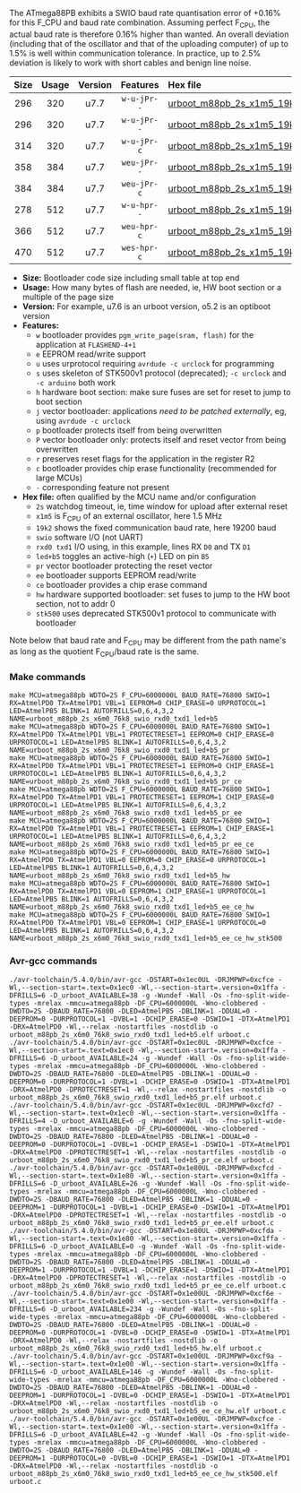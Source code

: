The ATmega88PB exhibits a SWIO baud rate quantisation error of +0.16% for this F_CPU and baud rate combination. Assuming perfect F<sub>CPU</sub>, the actual baud rate is therefore 0.16% higher than wanted. An overall deviation (including that of the oscillator and that of the uploading computer) of up to 1.5% is well within communication tolerance. In practice, up to 2.5% deviation is likely to work with short cables and benign line noise.

|Size|Usage|Version|Features|Hex file|
|:-:|:-:|:-:|:-:|:--|
|296|320|u7.7|`w-u-jPr--`|[urboot_m88pb_2s_x1m5_19k2_swio_rxd0_txd1_led+b5.hex](https://raw.githubusercontent.com/stefanrueger/urboot.hex/main/mcus/atmega88pb/watchdog_2_s/external_oscillator_x/%2B1m500000_hz/%2B%2B19k2_baud/uart0_rxd0_txd1/led%2Bb5/urboot_m88pb_2s_x1m5_19k2_swio_rxd0_txd1_led%2Bb5.hex)|
|296|320|u7.7|`w-u-jPr--`|[urboot_m88pb_2s_x1m5_19k2_swio_rxd0_txd1_led+b5_pr.hex](https://raw.githubusercontent.com/stefanrueger/urboot.hex/main/mcus/atmega88pb/watchdog_2_s/external_oscillator_x/%2B1m500000_hz/%2B%2B19k2_baud/uart0_rxd0_txd1/led%2Bb5/urboot_m88pb_2s_x1m5_19k2_swio_rxd0_txd1_led%2Bb5_pr.hex)|
|314|320|u7.7|`w-u-jPr-c`|[urboot_m88pb_2s_x1m5_19k2_swio_rxd0_txd1_led+b5_pr_ce.hex](https://raw.githubusercontent.com/stefanrueger/urboot.hex/main/mcus/atmega88pb/watchdog_2_s/external_oscillator_x/%2B1m500000_hz/%2B%2B19k2_baud/uart0_rxd0_txd1/led%2Bb5/urboot_m88pb_2s_x1m5_19k2_swio_rxd0_txd1_led%2Bb5_pr_ce.hex)|
|358|384|u7.7|`weu-jPr--`|[urboot_m88pb_2s_x1m5_19k2_swio_rxd0_txd1_led+b5_pr_ee.hex](https://raw.githubusercontent.com/stefanrueger/urboot.hex/main/mcus/atmega88pb/watchdog_2_s/external_oscillator_x/%2B1m500000_hz/%2B%2B19k2_baud/uart0_rxd0_txd1/led%2Bb5/urboot_m88pb_2s_x1m5_19k2_swio_rxd0_txd1_led%2Bb5_pr_ee.hex)|
|384|384|u7.7|`weu-jPr-c`|[urboot_m88pb_2s_x1m5_19k2_swio_rxd0_txd1_led+b5_pr_ee_ce.hex](https://raw.githubusercontent.com/stefanrueger/urboot.hex/main/mcus/atmega88pb/watchdog_2_s/external_oscillator_x/%2B1m500000_hz/%2B%2B19k2_baud/uart0_rxd0_txd1/led%2Bb5/urboot_m88pb_2s_x1m5_19k2_swio_rxd0_txd1_led%2Bb5_pr_ee_ce.hex)|
|278|512|u7.7|`w-u-hpr--`|[urboot_m88pb_2s_x1m5_19k2_swio_rxd0_txd1_led+b5_hw.hex](https://raw.githubusercontent.com/stefanrueger/urboot.hex/main/mcus/atmega88pb/watchdog_2_s/external_oscillator_x/%2B1m500000_hz/%2B%2B19k2_baud/uart0_rxd0_txd1/led%2Bb5/urboot_m88pb_2s_x1m5_19k2_swio_rxd0_txd1_led%2Bb5_hw.hex)|
|366|512|u7.7|`weu-hpr-c`|[urboot_m88pb_2s_x1m5_19k2_swio_rxd0_txd1_led+b5_ee_ce_hw.hex](https://raw.githubusercontent.com/stefanrueger/urboot.hex/main/mcus/atmega88pb/watchdog_2_s/external_oscillator_x/%2B1m500000_hz/%2B%2B19k2_baud/uart0_rxd0_txd1/led%2Bb5/urboot_m88pb_2s_x1m5_19k2_swio_rxd0_txd1_led%2Bb5_ee_ce_hw.hex)|
|470|512|u7.7|`wes-hpr-c`|[urboot_m88pb_2s_x1m5_19k2_swio_rxd0_txd1_led+b5_ee_ce_hw_stk500.hex](https://raw.githubusercontent.com/stefanrueger/urboot.hex/main/mcus/atmega88pb/watchdog_2_s/external_oscillator_x/%2B1m500000_hz/%2B%2B19k2_baud/uart0_rxd0_txd1/led%2Bb5/urboot_m88pb_2s_x1m5_19k2_swio_rxd0_txd1_led%2Bb5_ee_ce_hw_stk500.hex)|

- **Size:** Bootloader code size including small table at top end
- **Usage:** How many bytes of flash are needed, ie, HW boot section or a multiple of the page size
- **Version:** For example, u7.6 is an urboot version, o5.2 is an optiboot version
- **Features:**
  + `w` bootloader provides `pgm_write_page(sram, flash)` for the application at `FLASHEND-4+1`
  + `e` EEPROM read/write support
  + `u` uses urprotocol requiring `avrdude -c urclock` for programming
  + `s` uses skeleton of STK500v1 protocol (deprecated); `-c urclock` and `-c arduino` both work
  + `h` hardware boot section: make sure fuses are set for reset to jump to boot section
  + `j` vector bootloader: applications *need to be patched externally*, eg, using `avrdude -c urclock`
  + `p` bootloader protects itself from being overwritten
  + `P` vector bootloader only: protects itself and reset vector from being overwritten
  + `r` preserves reset flags for the application in the register R2
  + `c` bootloader provides chip erase functionality (recommended for large MCUs)
  + `-` corresponding feature not present
- **Hex file:** often qualified by the MCU name and/or configuration
  + `2s` watchdog timeout, ie, time window for upload after external reset
  + `x1m5` is F<sub>CPU</sub> of an external oscillator, here 1.5 MHz
  + `19k2` shows the fixed communication baud rate, here 19200 baud
  + `swio` software I/O (not UART)
  + `rxd0 txd1` I/O using, in this example, lines RX `D0` and TX `D1`
  + `led+b5` toggles an active-high (`+`) LED on pin `B5`
  + `pr` vector bootloader protecting the reset vector
  + `ee` bootloader supports EEPROM read/write
  + `ce` bootloader provides a chip erase command
  + `hw` hardware supported bootloader: set fuses to jump to the HW boot section, not to addr 0
  + `stk500` uses deprecated STK500v1 protocol to communicate with bootloader


Note below that baud rate and F<sub>CPU</sub> may be different from the path name's as long as the quotient F<sub>CPU</sub>/baud rate is the same.

### Make commands
```
make MCU=atmega88pb WDTO=2S F_CPU=6000000L BAUD_RATE=76800 SWIO=1 RX=AtmelPD0 TX=AtmelPD1 VBL=1 EEPROM=0 CHIP_ERASE=0 URPROTOCOL=1 LED=AtmelPB5 BLINK=1 AUTOFRILLS=0,6,4,3,2 NAME=urboot_m88pb_2s_x6m0_76k8_swio_rxd0_txd1_led+b5
make MCU=atmega88pb WDTO=2S F_CPU=6000000L BAUD_RATE=76800 SWIO=1 RX=AtmelPD0 TX=AtmelPD1 VBL=1 PROTECTRESET=1 EEPROM=0 CHIP_ERASE=0 URPROTOCOL=1 LED=AtmelPB5 BLINK=1 AUTOFRILLS=0,6,4,3,2 NAME=urboot_m88pb_2s_x6m0_76k8_swio_rxd0_txd1_led+b5_pr
make MCU=atmega88pb WDTO=2S F_CPU=6000000L BAUD_RATE=76800 SWIO=1 RX=AtmelPD0 TX=AtmelPD1 VBL=1 PROTECTRESET=1 EEPROM=0 CHIP_ERASE=1 URPROTOCOL=1 LED=AtmelPB5 BLINK=1 AUTOFRILLS=0,6,4,3,2 NAME=urboot_m88pb_2s_x6m0_76k8_swio_rxd0_txd1_led+b5_pr_ce
make MCU=atmega88pb WDTO=2S F_CPU=6000000L BAUD_RATE=76800 SWIO=1 RX=AtmelPD0 TX=AtmelPD1 VBL=1 PROTECTRESET=1 EEPROM=1 CHIP_ERASE=0 URPROTOCOL=1 LED=AtmelPB5 BLINK=1 AUTOFRILLS=0,6,4,3,2 NAME=urboot_m88pb_2s_x6m0_76k8_swio_rxd0_txd1_led+b5_pr_ee
make MCU=atmega88pb WDTO=2S F_CPU=6000000L BAUD_RATE=76800 SWIO=1 RX=AtmelPD0 TX=AtmelPD1 VBL=1 PROTECTRESET=1 EEPROM=1 CHIP_ERASE=1 URPROTOCOL=1 LED=AtmelPB5 BLINK=1 AUTOFRILLS=0,6,4,3,2 NAME=urboot_m88pb_2s_x6m0_76k8_swio_rxd0_txd1_led+b5_pr_ee_ce
make MCU=atmega88pb WDTO=2S F_CPU=6000000L BAUD_RATE=76800 SWIO=1 RX=AtmelPD0 TX=AtmelPD1 VBL=0 EEPROM=0 CHIP_ERASE=0 URPROTOCOL=1 LED=AtmelPB5 BLINK=1 AUTOFRILLS=0,6,4,3,2 NAME=urboot_m88pb_2s_x6m0_76k8_swio_rxd0_txd1_led+b5_hw
make MCU=atmega88pb WDTO=2S F_CPU=6000000L BAUD_RATE=76800 SWIO=1 RX=AtmelPD0 TX=AtmelPD1 VBL=0 EEPROM=1 CHIP_ERASE=1 URPROTOCOL=1 LED=AtmelPB5 BLINK=1 AUTOFRILLS=0,6,4,3,2 NAME=urboot_m88pb_2s_x6m0_76k8_swio_rxd0_txd1_led+b5_ee_ce_hw
make MCU=atmega88pb WDTO=2S F_CPU=6000000L BAUD_RATE=76800 SWIO=1 RX=AtmelPD0 TX=AtmelPD1 VBL=0 EEPROM=1 CHIP_ERASE=1 URPROTOCOL=0 LED=AtmelPB5 BLINK=1 AUTOFRILLS=0,6,4,3,2 NAME=urboot_m88pb_2s_x6m0_76k8_swio_rxd0_txd1_led+b5_ee_ce_hw_stk500
```

### Avr-gcc commands
```
./avr-toolchain/5.4.0/bin/avr-gcc -DSTART=0x1ec0UL -DRJMPWP=0xcfce -Wl,--section-start=.text=0x1ec0 -Wl,--section-start=.version=0x1ffa -DFRILLS=6 -D_urboot_AVAILABLE=38 -g -Wundef -Wall -Os -fno-split-wide-types -mrelax -mmcu=atmega88pb -DF_CPU=6000000L -Wno-clobbered -DWDTO=2S -DBAUD_RATE=76800 -DLED=AtmelPB5 -DBLINK=1 -DDUAL=0 -DEEPROM=0 -DURPROTOCOL=1 -DVBL=1 -DCHIP_ERASE=0 -DSWIO=1 -DTX=AtmelPD1 -DRX=AtmelPD0 -Wl,--relax -nostartfiles -nostdlib -o urboot_m88pb_2s_x6m0_76k8_swio_rxd0_txd1_led+b5.elf urboot.c
./avr-toolchain/5.4.0/bin/avr-gcc -DSTART=0x1ec0UL -DRJMPWP=0xcfce -Wl,--section-start=.text=0x1ec0 -Wl,--section-start=.version=0x1ffa -DFRILLS=6 -D_urboot_AVAILABLE=24 -g -Wundef -Wall -Os -fno-split-wide-types -mrelax -mmcu=atmega88pb -DF_CPU=6000000L -Wno-clobbered -DWDTO=2S -DBAUD_RATE=76800 -DLED=AtmelPB5 -DBLINK=1 -DDUAL=0 -DEEPROM=0 -DURPROTOCOL=1 -DVBL=1 -DCHIP_ERASE=0 -DSWIO=1 -DTX=AtmelPD1 -DRX=AtmelPD0 -DPROTECTRESET=1 -Wl,--relax -nostartfiles -nostdlib -o urboot_m88pb_2s_x6m0_76k8_swio_rxd0_txd1_led+b5_pr.elf urboot.c
./avr-toolchain/5.4.0/bin/avr-gcc -DSTART=0x1ec0UL -DRJMPWP=0xcfd7 -Wl,--section-start=.text=0x1ec0 -Wl,--section-start=.version=0x1ffa -DFRILLS=4 -D_urboot_AVAILABLE=6 -g -Wundef -Wall -Os -fno-split-wide-types -mrelax -mmcu=atmega88pb -DF_CPU=6000000L -Wno-clobbered -DWDTO=2S -DBAUD_RATE=76800 -DLED=AtmelPB5 -DBLINK=1 -DDUAL=0 -DEEPROM=0 -DURPROTOCOL=1 -DVBL=1 -DCHIP_ERASE=1 -DSWIO=1 -DTX=AtmelPD1 -DRX=AtmelPD0 -DPROTECTRESET=1 -Wl,--relax -nostartfiles -nostdlib -o urboot_m88pb_2s_x6m0_76k8_swio_rxd0_txd1_led+b5_pr_ce.elf urboot.c
./avr-toolchain/5.4.0/bin/avr-gcc -DSTART=0x1e80UL -DRJMPWP=0xcfcd -Wl,--section-start=.text=0x1e80 -Wl,--section-start=.version=0x1ffa -DFRILLS=6 -D_urboot_AVAILABLE=26 -g -Wundef -Wall -Os -fno-split-wide-types -mrelax -mmcu=atmega88pb -DF_CPU=6000000L -Wno-clobbered -DWDTO=2S -DBAUD_RATE=76800 -DLED=AtmelPB5 -DBLINK=1 -DDUAL=0 -DEEPROM=1 -DURPROTOCOL=1 -DVBL=1 -DCHIP_ERASE=0 -DSWIO=1 -DTX=AtmelPD1 -DRX=AtmelPD0 -DPROTECTRESET=1 -Wl,--relax -nostartfiles -nostdlib -o urboot_m88pb_2s_x6m0_76k8_swio_rxd0_txd1_led+b5_pr_ee.elf urboot.c
./avr-toolchain/5.4.0/bin/avr-gcc -DSTART=0x1e80UL -DRJMPWP=0xcfda -Wl,--section-start=.text=0x1e80 -Wl,--section-start=.version=0x1ffa -DFRILLS=6 -D_urboot_AVAILABLE=0 -g -Wundef -Wall -Os -fno-split-wide-types -mrelax -mmcu=atmega88pb -DF_CPU=6000000L -Wno-clobbered -DWDTO=2S -DBAUD_RATE=76800 -DLED=AtmelPB5 -DBLINK=1 -DDUAL=0 -DEEPROM=1 -DURPROTOCOL=1 -DVBL=1 -DCHIP_ERASE=1 -DSWIO=1 -DTX=AtmelPD1 -DRX=AtmelPD0 -DPROTECTRESET=1 -Wl,--relax -nostartfiles -nostdlib -o urboot_m88pb_2s_x6m0_76k8_swio_rxd0_txd1_led+b5_pr_ee_ce.elf urboot.c
./avr-toolchain/5.4.0/bin/avr-gcc -DSTART=0x1e00UL -DRJMPWP=0xcf6e -Wl,--section-start=.text=0x1e00 -Wl,--section-start=.version=0x1ffa -DFRILLS=6 -D_urboot_AVAILABLE=234 -g -Wundef -Wall -Os -fno-split-wide-types -mrelax -mmcu=atmega88pb -DF_CPU=6000000L -Wno-clobbered -DWDTO=2S -DBAUD_RATE=76800 -DLED=AtmelPB5 -DBLINK=1 -DDUAL=0 -DEEPROM=0 -DURPROTOCOL=1 -DVBL=0 -DCHIP_ERASE=0 -DSWIO=1 -DTX=AtmelPD1 -DRX=AtmelPD0 -Wl,--relax -nostartfiles -nostdlib -o urboot_m88pb_2s_x6m0_76k8_swio_rxd0_txd1_led+b5_hw.elf urboot.c
./avr-toolchain/5.4.0/bin/avr-gcc -DSTART=0x1e00UL -DRJMPWP=0xcf9a -Wl,--section-start=.text=0x1e00 -Wl,--section-start=.version=0x1ffa -DFRILLS=6 -D_urboot_AVAILABLE=146 -g -Wundef -Wall -Os -fno-split-wide-types -mrelax -mmcu=atmega88pb -DF_CPU=6000000L -Wno-clobbered -DWDTO=2S -DBAUD_RATE=76800 -DLED=AtmelPB5 -DBLINK=1 -DDUAL=0 -DEEPROM=1 -DURPROTOCOL=1 -DVBL=0 -DCHIP_ERASE=1 -DSWIO=1 -DTX=AtmelPD1 -DRX=AtmelPD0 -Wl,--relax -nostartfiles -nostdlib -o urboot_m88pb_2s_x6m0_76k8_swio_rxd0_txd1_led+b5_ee_ce_hw.elf urboot.c
./avr-toolchain/5.4.0/bin/avr-gcc -DSTART=0x1e00UL -DRJMPWP=0xcfce -Wl,--section-start=.text=0x1e00 -Wl,--section-start=.version=0x1ffa -DFRILLS=6 -D_urboot_AVAILABLE=42 -g -Wundef -Wall -Os -fno-split-wide-types -mrelax -mmcu=atmega88pb -DF_CPU=6000000L -Wno-clobbered -DWDTO=2S -DBAUD_RATE=76800 -DLED=AtmelPB5 -DBLINK=1 -DDUAL=0 -DEEPROM=1 -DURPROTOCOL=0 -DVBL=0 -DCHIP_ERASE=1 -DSWIO=1 -DTX=AtmelPD1 -DRX=AtmelPD0 -Wl,--relax -nostartfiles -nostdlib -o urboot_m88pb_2s_x6m0_76k8_swio_rxd0_txd1_led+b5_ee_ce_hw_stk500.elf urboot.c
```

